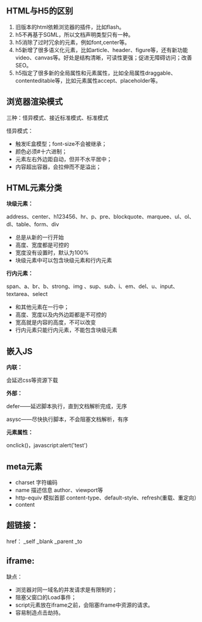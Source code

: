 
## HTML与H5的区别

1. 旧版本的html依赖浏览器的插件，比如flash。
2. h5不再基于SGML，所以文档声明类型只有一种。
3. h5消除了过时冗余的元素，例如font,center等。
4. h5新增了很多语义化元素，比如article、header、figure等，还有新功能video、canvas等。好处是结构清晰，可读性更强；促进无障碍访问；改善SEO。
5.  h5指定了很多新的全局属性和元素属性，比如全局属性draggable、contenteditable等，比如元素属性accept、placeholder等。

 

## 浏览器渲染模式

三种：怪异模式、接近标准模式、标准模式

怪异模式：

- 触发IE盒模型；font-size不会被继承；
- 颜色必须#十六进制；
- 元素左右外边距自动，但并不水平居中；
- 内容超出容器，会拉伸而不是溢出；

 

## HTML元素分类

**块级元素：**

address、center、h123456、hr、p、pre、blockquote、marquee、ul、ol、dl、table、form、div

- 总是从新的一行开始
- 高度、宽度都是可控的
- 宽度没有设置时，默认为100%
- 块级元素中可以包含块级元素和行内元素

**行内元素：**

span、a、br、b、strong、img 、sup、sub、i、em、del、u、input、textarea、select

- 和其他元素在一行中；
- 高度、宽度以及内外边距都是不可控的
- 宽高就是内容的高度，不可以改变
- 行内元素只能行内元素，不能包含块级元素

 

## 嵌入JS

**内联：**

会延迟css等资源下载

**外部：**

defer——延迟脚本执行，直到文档解析完成，无序

asysc——尽快执行脚本，不会阻塞文档解析，有序

**元素属性：**

onclick()，javascript:alert('test')

 

## meta元素

- charset  字符编码
- name 描述信息 author、viewport等
- http-equiv 模拟首部 content-type、default-style、refresh(重载、重定向）
- content

 

## 超链接：

href： _self   _blank   _parent  _to



## iframe:

缺点：

- 浏览器对同一域名的并发请求是有限制的；
- 阻塞父窗口的Load事件；
- script元素放在iframe之前，会阻塞iframe中资源的请求。
- 容易制造点击劫持。



 
